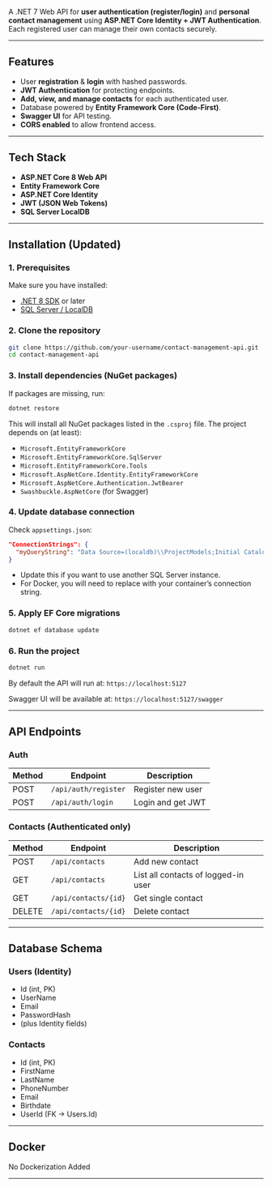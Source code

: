 


A .NET 7 Web API for **user authentication (register/login)** and **personal contact management** using **ASP.NET Core Identity + JWT Authentication**.  
Each registered user can manage their own contacts securely.

---

##  Features
- User **registration** & **login** with hashed passwords.
- **JWT Authentication** for protecting endpoints.
- **Add, view, and manage contacts** for each authenticated user.
- Database powered by **Entity Framework Core (Code-First)**.
- **Swagger UI** for API testing.
- **CORS enabled** to allow frontend access.

---

##  Tech Stack
- **ASP.NET Core 8 Web API**
- **Entity Framework Core**
- **ASP.NET Core Identity**
- **JWT (JSON Web Tokens)**
- **SQL Server LocalDB**

---



##  Installation (Updated)

### 1. Prerequisites

Make sure you have installed:

* [.NET 8 SDK](https://dotnet.microsoft.com/download/dotnet/8.0) or later
* [SQL Server / LocalDB](https://learn.microsoft.com/en-us/sql/database-engine/configure-windows/sql-server-express-localdb)



### 2. Clone the repository

```bash
git clone https://github.com/your-username/contact-management-api.git
cd contact-management-api
```


### 3. Install dependencies (NuGet packages)

If packages are missing, run:

```bash
dotnet restore
```

This will install all NuGet packages listed in the `.csproj` file.
The project depends on (at least):

* `Microsoft.EntityFrameworkCore`
* `Microsoft.EntityFrameworkCore.SqlServer`
* `Microsoft.EntityFrameworkCore.Tools`
* `Microsoft.AspNetCore.Identity.EntityFrameworkCore`
* `Microsoft.AspNetCore.Authentication.JwtBearer`
* `Swashbuckle.AspNetCore` (for Swagger)



### 4. Update database connection

Check `appsettings.json`:

```json
"ConnectionStrings": {
  "myQueryString": "Data Source=(localdb)\\ProjectModels;Initial Catalog=ContactDB;Integrated Security=True;Encrypt=False"
}
```

* Update this if you want to use another SQL Server instance.
* For Docker, you will need to replace with your container’s connection string.


### 5. Apply EF Core migrations

```bash
dotnet ef database update
```



### 6. Run the project

```bash
dotnet run
```

By default the API will run at:
 `https://localhost:5127`

Swagger UI will be available at:
 `https://localhost:5127/swagger`



---

##  API Endpoints

###  Auth

| Method | Endpoint             | Description       |
| ------ | -------------------- | ----------------- |
| POST   | `/api/auth/register` | Register new user |
| POST   | `/api/auth/login`    | Login and get JWT |

###  Contacts (Authenticated only)

| Method | Endpoint             | Description                         |
| ------ | -------------------- | ----------------------------------- |
| POST   | `/api/contacts`      | Add new contact                     |
| GET    | `/api/contacts`      | List all contacts of logged-in user |
| GET    | `/api/contacts/{id}` | Get single contact                  |
| DELETE | `/api/contacts/{id}` | Delete contact                      |

---

##  Database Schema

### Users (Identity)

* Id (int, PK)
* UserName
* Email
* PasswordHash
* (plus Identity fields)

### Contacts

* Id (int, PK)
* FirstName
* LastName
* PhoneNumber
* Email
* Birthdate
* UserId (FK → Users.Id)

---

##  Docker

No Dockerization Added

---




